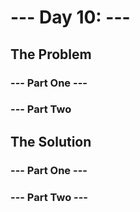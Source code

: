 # --- Day 10: ---

## The Problem

### --- Part One ---

### --- Part Two

## The Solution

### --- Part One ---

### --- Part Two ---
